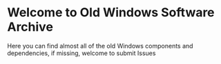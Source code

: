 # Welcome to Old Windows Software Archive 

Here you can find almost all of the old Windows components and dependencies,
if missing, welcome to submit Issues
